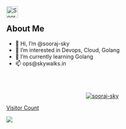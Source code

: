 
<a href="https://www.linkedin.com/in/sooraj-ks/">
  <img align="left" alt="Sooraj KS" width="30px" src="http://t0.gstatic.com/images?q=tbn:ANd9GcRMCA3j2A8hfLl9p5UAU5nd9lvqLlNZvqoU4xOsZ192uH4IYS6X" />
</a>

</br>

<div>
  <h2> About Me </h2>
  <ul>
    <li>👋 Hi, I’m @sooraj-sky</li>
    <li>👀 I’m interested in Devops, Cloud, Golang</li>
    <li>🌱 I’m currently learning Golang</li>
    <li>📫 ops@skywalks.in</li>
    <a href="https://miro.com/app/board/uXjVM6rrSjw=/?share_link_id=119523917985">
  </ul>
</div>

</br>
</br>

<p align="center"> <img src="https://github-readme-stats.vercel.app/api?username=sooraj-sky&show_icons=true&theme=cobalt" alt="sooraj-sky" />
<div>
 <p>Visitor Count</P> <img  src="https://visitor-badge.glitch.me/badge?page_id=sooraj-sky.sooraj-sky" />
</div>
